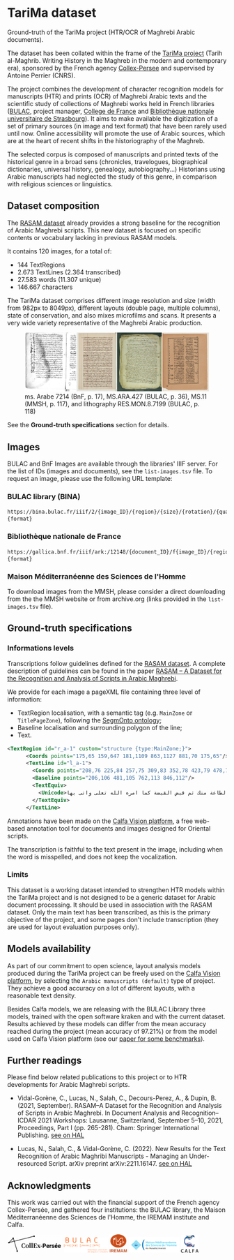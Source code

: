 # TariMa dataset
Ground-truth of the TariMa project (HTR/OCR of Maghrebi Arabic documents).

The dataset has been collated within the frame of the [TariMa project](https://www.collexpersee.eu/projet/tarima/) (Tarih al-Maghrib. Writing History in the Maghreb in the modern and contemporary era), sponsored by the French agency [Collex-Persee](https://www.collexpersee.eu) and supervised by Antoine Perrier (CNRS).

The project combines the development of character recognition models for manuscripts (HTR) and prints (OCR) of Maghrebi Arabic texts and the scientific study of collections of Maghrebi works held in French libraries ([BULAC](https://www.bulac.fr), project manager, [College de France](https://www.college-de-france.fr) and [Bibliothèque nationale universitaire de Strasbourg](https://www.bnu.fr/fr)).
It aims to make available the digitization of a set of primary sources (in image and text format) that have been rarely used until now. Online accessibility will promote the use of Arabic sources, which are at the heart of recent shifts in the historiography of the Maghreb.

The selected corpus is composed of manuscripts and printed texts of the historical genre in a broad sens (chronicles, travelogues, biographical dictionaries, universal history, genealogy, autobiography...) Historians using Arabic manuscripts had neglected the study of this genre, in comparison with religious sciences or linguistics. 

## Dataset composition

The [RASAM dataset](https://github.com/calfa-co/rasam-dataset) already provides a strong baseline for the recognition of Arabic Maghrebi scripts. This new dataset is focused on specific contents or vocabulary lacking in previous RASAM models.

It contains 120 images, for a total of:

* 144 TextRegions
* 2.673 TextLines (2.364 transcribed)
* 27.583 words (11.307 unique)
* 146.667 characters

The TariMa dataset comprises different image resolution and size (width from 982px to 8049px), different layouts (double page, multiple columns), state of conservation, and also mixes microfilms and scans. It presents a very wide variety representative of the Maghrebi Arabic production.

<figure>
    <img src="docs/img/TariMa-project-mss.jpeg"/>
    <figcaption>ms. Arabe 7214 (BnF, p. 17), MS.ARA.427 (BULAC, p. 36), MS.11 (MMSH, p. 117), and lithography RES.MON.8.7199 (BULAC, p. 118)</figcaption>
</figure>

See the **Ground-truth specifications** section for details.

## Images
BULAC and BnF Images are available through the libraries' IIIF server. For the list of IDs (images and documents), see the `list-images.tsv` file. To request an image, please use the following URL template:

### BULAC library (BINA)
```
https://bina.bulac.fr/iiif/2/{image_ID}/{region}/{size}/{rotation}/{quality}.{format}
```

### Bibliothèque nationale de France
```
https://gallica.bnf.fr/iiif/ark:/12148/{document_ID}/f{image_ID}/{region}/{size}/{rotation}/{quality}.{format}
```

### Maison Méditerranéenne des Sciences de l'Homme
To download images from the MMSH, please consider a direct downloading from the the MMSH website or from archive.org (links provided in the `list-images.tsv` file).

## Ground-truth specifications

### Informations levels

Transcriptions follow guidelines defined for the [RASAM dataset](https://github.com/calfa-co/rasam-dataset). A complete description of guidelines can be found in the paper [RASAM – A Dataset for the Recognition and Analysis of Scripts in Arabic Maghrebi](https://doi.org/10.1007/978-3-030-86198-8_19).

We provide for each image a pageXML file containing three level of information:
* TextRegion localisation, with a semantic tag (e.g. `MainZone` or `TitlePageZone`), following the [SegmOnto ontology](https://github.com/SegmOnto/Guidelines);
* Baseline localisation and surrounding polygon of the line;
* Text.

```xml
<TextRegion id="r_a-1" custom="structure {type:MainZone;}">
      <Coords points="175,65 159,647 181,1109 863,1127 881,70 175,65"/>
      <TextLine id="l_a-1">
        <Coords points="208,76 225,84 257,75 309,83 352,78 423,79 478,79 534,86 655,79 708,80 767,86 789,87 820,91 850,93 850,120 824,122 802,115 791,125 753,119 729,127 686,115 583,120 524,111 482,126 466,117 421,122 370,121 354,112 335,120 293,119 267,128 235,129 231,111 217,115 197,113 208,76"/>
        <Baseline points="206,106 481,105 762,113 846,112"/>
        <TextEquiv>
          <Unicode>فلما اقسمت عليه قال لها الله احق بالطاعة منك ثم قبض القبضة كما امره الله تعلى واتى بها</Unicode>
        </TextEquiv>
      </TextLine>
```

Annotations have been made on the [Calfa Vision platform](https://vision.calfa.fr), a free web-based annotation tool for documents and images designed for Oriental scripts.

The transcription is faithful to the text present in the image, including when the word is misspelled, and does not keep the vocalization.

### Limits

This dataset is a working dataset intended to strengthen HTR models within the TariMa project and is not designed to be a generic dataset for Arabic document processing. It should be used in association with the RASAM dataset. Only the main text has been transcribed, as this is the primary objective of the project, and some pages don't include transcription (they are used for layout evaluation purposes only).

## Models availability

As part of our commitment to open science, layout analysis models produced during the TariMa project can be freely used on the [Calfa Vision platform](https://vision.calfa.fr), by selecting the `Arabic manuscripts (default)` type of project. They achieve a good accuracy on a lot of different layouts, with a reasonable text density.

Besides Calfa models, we are releasing with the BULAC Library three models, trained with the open software kraken and with the current dataset. Results achieved by these models can differ from the mean accuracy reached during the project (mean accuracy of 97.21%) or from the model used on Calfa Vision platform (see our [paper for some benchmarks](https://link.springer.com/chapter/10.1007/978-3-030-86334-0_33)).

## Further readings

Please find below related publications to this project or to HTR developments for Arabic Maghrebi scripts.

* Vidal-Gorène, C., Lucas, N., Salah, C., Decours-Perez, A., & Dupin, B. (2021, September). RASAM–A Dataset for the Recognition and Analysis of Scripts in Arabic Maghrebi. In Document Analysis and Recognition–ICDAR 2021 Workshops: Lausanne, Switzerland, September 5–10, 2021, Proceedings, Part I (pp. 265-281). Cham: Springer International Publishing. [see on HAL](https://shs.hal.science/halshs-03430697)

* Lucas, N., Salah, C., & Vidal-Gorène, C. (2022). New Results for the Text Recognition of Arabic Maghribi Manuscripts - Managing an Under-resourced Script. arXiv preprint arXiv:2211.16147. [see on HAL](https://hal-enc.archives-ouvertes.fr/hal-03874725)

## Acknowledgments

This work was carried out with the financial support of the French agency Collex-Persée, and gathered four institutions: the BULAC library, the Maison Méditerranéenne des Sciences de l'Homme, the IREMAM institute and Calfa.

<img src="docs/logos/collex-persee.png" width="25%"/> <img src="docs/logos/bulac.png" width="20%"/> <img src="docs/logos/iremam.jpg" width="8%"/> <img src="docs/logos/mmsh.png" width="23%"/> <img src="docs/logos/calfa.png" width="8%"/>